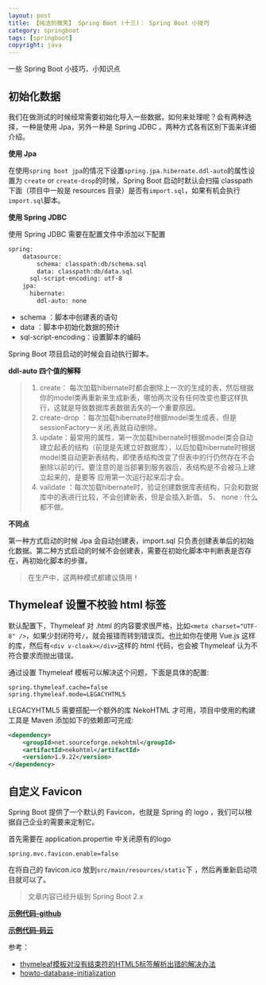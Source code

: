 ```yaml
---
layout: post
title: 【纯洁的微笑】 Spring Boot (十三)： Spring Boot 小技巧
category: springboot 
tags: [springboot]
copyright: java
---
```


一些 Spring Boot 小技巧、小知识点

##  初始化数据

我们在做测试的时候经常需要初始化导入一些数据，如何来处理呢？会有两种选择，一种是使用 Jpa，另外一种是 Spring JDBC 。两种方式各有区别下面来详细介绍。

**使用 Jpa**

在使用`spring boot jpa`的情况下设置`spring.jpa.hibernate.ddl-auto`的属性设置为 `create` or `create-drop`的时候，Spring Boot 启动时默认会扫描 classpath 下面（项目中一般是 resources 目录）是否有`import.sql`，如果有机会执行`import.sql`脚本。


**使用 Spring JDBC**

使用 Spring JDBC 需要在配置文件中添加以下配置

``` xml
spring:
    datasource:
        schema: classpath:db/schema.sql
        data: classpath:db/data.sql
      sql-script-encoding: utf-8
    jpa:
      hibernate:
        ddl-auto: none
```

- schema ：脚本中创建表的语句
- data ：脚本中初始化数据的预计
- sql-script-encoding：设置脚本的编码

Spring Boot 项目启动的时候会自动执行脚本。

**ddl-auto 四个值的解释**

> 1. create： 每次加载hibernate时都会删除上一次的生成的表，然后根据你的model类再重新来生成新表，哪怕两次没有任何改变也要这样执行，这就是导致数据库表数据丢失的一个重要原因。
> 2. create-drop ：每次加载hibernate时根据model类生成表，但是sessionFactory一关闭,表就自动删除。
> 3. update：最常用的属性，第一次加载hibernate时根据model类会自动建立起表的结构（前提是先建立好数据库），以后加载hibernate时根据 model类自动更新表结构，即使表结构改变了但表中的行仍然存在不会删除以前的行。要注意的是当部署到服务器后，表结构是不会被马上建立起来的，是要等 应用第一次运行起来后才会。
> 4.  validate ：每次加载hibernate时，验证创建数据库表结构，只会和数据库中的表进行比较，不会创建新表，但是会插入新值。
> 5、 none  : 什么都不做。

**不同点**

第一种方式启动的时候 Jpa 会自动创建表，import.sql 只负责创建表单后的初始化数据。第二种方式启动的时候不会创建表，需要在初始化脚本中判断表是否存在，再初始化脚本的步骤。

> 在生产中，这两种模式都建议慎用！

##  Thymeleaf 设置不校验 html 标签

默认配置下，Thymeleaf 对 .html 的内容要求很严格，比如`<meta charset="UTF-8" />`，如果少封闭符号`/`，就会报错而转到错误页。也比如你在使用 Vue.js 这样的库，然后有`<div v-cloak></div>`这样的 html 代码，也会被 Thymeleaf 认为不符合要求而抛出错误。

通过设置 Thymeleaf 模板可以解决这个问题，下面是具体的配置:

``` properties
spring.thymeleaf.cache=false
spring.thymeleaf.mode=LEGACYHTML5
```

LEGACYHTML5 需要搭配一个额外的库 NekoHTML 才可用，项目中使用的构建工具是 Maven 添加如下的依赖即可完成:

``` xml
<dependency>
	<groupId>net.sourceforge.nekohtml</groupId>
	<artifactId>nekohtml</artifactId>
	<version>1.9.22</version>
</dependency>
```

## 自定义 Favicon

Spring Boot 提供了一个默认的 Favicon，也就是 Spring 的 logo ，我们可以根据自己企业的需要来定制它。

首先需要在 application.propertie 中关闭原有的logo

``` properties
spring.mvc.favicon.enable=false 
```

在将自己的 favicon.ico 放到`src/main/resources/static`下 ，然后再重新启动项目就可以了。


> 文章内容已经升级到 Spring Boot 2.x 

**[示例代码-github](https://github.com/ityouknow/spring-boot-examples)**

**[示例代码-码云](https://gitee.com/ityouknow/spring-boot-examples)**

参考：

- [thymeleaf模板对没有结束符的HTML5标签解析出错的解决办法](http://blog.csdn.net/yalishadaa/article/details/60768811)
- [howto-database-initialization](https://docs.spring.io/spring-boot/docs/current/reference/html/howto-database-initialization.html)



